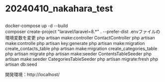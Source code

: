 # 20240410_nakahara_test
##
docker-compose up -d --build  
composer create-project "laravel/laravel=8.*" . --prefer-dist
.envファイルの環境変数を変更
php artisan make:controller ContactController
php artisan make:controlle
php artisan key:generate
php artisan make:migration create_contacts_table
php artisan make:migration create_categories_table
php artisan migrate
php artisan make:seeder ContentsTableSeeder
php artisan make:seeder CategoriesTableSeeder
php artisan migrate:fresh
php artisan db:seed


開発環境：http://localhost/
